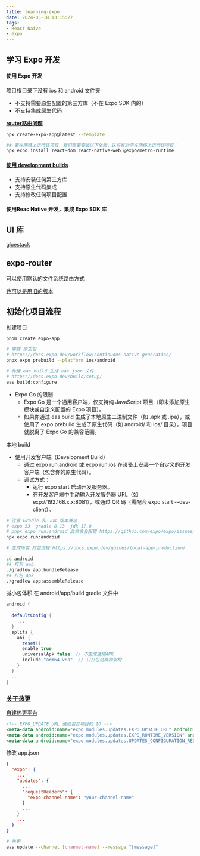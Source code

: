 ```yaml
---
title: learning-expo
date: 2024-05-18 13:15:27
tags:
- React Naive
- expo
---
```


## 学习 Expo 开发

#### 使用 Expo 开发

项目根目录下没有 ios 和 android 文件夹
- 不支持需要原生配置的第三方库（不在 Expo SDK 内的）
- 不支持集成原生代码

**[router路由问题](https://github.com/expo/expo/issues/28898)**

```sh
npx create-expo-app@latest --template

## 要在网络上运行该项目，我们需要安装以下依赖，这将有助于在网络上运行该项目：
npx expo install react-dom react-native-web @expo/metro-runtime
```

#### [使用 development builds](https://expo.nodejs.cn/guides/local-app-development/)

- 支持安装任何第三方库
- 支持原生代码集成
- 支持修改任何项目配置

#### 使用Reac Native 开发，集成 Expo SDK 库


## UI 库

[gluestack](https://gluestack.io/)


## expo-router

可以使用默认的文件系统路由方式

[也可以是用旧的版本](https://github.com/craftzdog/react-native-animated-todo)


## 初始化项目流程

创建项目
```bash
pnpm create expo-app

# 需要 原生包
# https://docs.expo.dev/workflow/continuous-native-generation/
pnpx expo prebuild --platform ios/android

# 构建 eas build 生成 eas.json 文件
# https://docs.expo.dev/build/setup/
eas build:configure
```

+ ​​Expo Go 的限制​​
  + Expo Go 是一个通用客户端，仅支持纯 JavaScript 项目（即未添加原生模块或自定义配置的 Expo 项目）。
  + 如果你通过 eas build 生成了本地原生二进制文件（如 .apk 或 .ipa），或使用了 expo prebuild 生成了原生代码（如 android/ 和 ios/ 目录），项目就脱离了 Expo Go 的兼容范围。

本地 build

+ 使用开发客户端（Development Build）​​
  + 通过 expo run:android 或 expo run:ios 在设备上安装一个​​自定义的开发客户端​​（包含你的原生代码）。
  + 调试方式：
    + 运行 expo start 启动开发服务器。
    + 在开发客户端中手动输入开发服务器 URL（如 exp://192.168.x.x:8081），或通过 QR 码（需配合 expo start --dev-client）。

```bash
# 注意 Gradle 和 JDK 版本兼容
# expo 53  gradle 8.13  jdk 17.0
# pnpx expo run:android 此命令会报错 https://github.com/expo/expo/issues/28703
npx expo run:android

# 生成环境 打包流程 https://docs.expo.dev/guides/local-app-production/

cd android
## 打包 aab
./gradlew app:bundleRelease
## 打包 apk
./gradlew app:assembleRelease
```

减小包体积 在 android/app/build.gradle 文件中

```groovy
android {
  ...
  defaultConfig {
    ...
  }
  splits {
    abi {
      reset()
      enable true
      universalApk false  // 不生成通用APK
      include "arm64-v8a"  // 只打包这两种架构
    }
  }
  ...
}
```


### [关于热更](https://docs.expo.dev/eas-update/getting-started/#publish-an-update)

[自建热更平台](https://github.com/expo/custom-expo-updates-server)

```xml
<!-- EXPO_UPDATE_URL 值应包含项目的 ID -->
<meta-data android:name="expo.modules.updates.EXPO_UPDATE_URL" android:value="https://u.expo.dev/your-project-id"/>
<meta-data android:name="expo.modules.updates.EXPO_RUNTIME_VERSION" android:value="@string/expo_runtime_version"/>
<meta-data android:name="expo.modules.updates.UPDATES_CONFIGURATION_REQUEST_HEADERS_KEY" android:value="{'expo-channel-name':'your-channel-name'}"/>
```

修改 app.json

```json
{
  "expo": {
    ...
    "updates": {
      ...
      "requestHeaders": {
        "expo-channel-name": "your-channel-name"
      }
      ...
    }
    ...
  }
}
```


```bash
# 热更
eas update --channel [channel-name] --message "[message]"
```